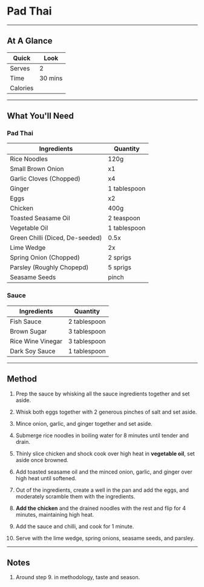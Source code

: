 # Pad Thai

---

## At A Glance

Quick | Look
-- | --
Serves | 2
Time | 30 mins
Calories | 

---

## What You'll Need

### **Pad Thai**

Ingredients | Quantity
-- | --
Rice Noodles | 120g
Small Brown Onion | x1
Garlic Cloves (Chopped) | x4
Ginger | 1 tablespoon
Eggs | x2
Chicken | 400g
Toasted Seasame Oil | 2 teaspoon
Vegetable Oil | 1 tablespoon
Green Chilli (Diced, De-seeded) | 0.5x
Lime Wedge | 2x
Spring Onion (Chopped) | 2 sprigs
Parsley (Roughly Chopepd) | 5 sprigs
Seasame Seeds | pinch

### **Sauce**

Ingredients | Quantity
-- | --
Fish Sauce | 2 tablespoon
Brown Sugar | 3 tablespoon
Rice Wine Vinegar | 3 tablespoon
Dark Soy Sauce | 1 tablespoon

---

## Method

1. Prep the sauce by whisking all the sauce ingredients together and set aside.

2. Whisk both eggs together with 2 generous pinches of salt and set aside.

3. Mince onion, garlic, and ginger together and set aside.

4. Submerge rice noodles in boiling water for 8 minutes until tender and drain.

5. Thinly slice chicken and shock cook over high heat in **vegetable oil**, set aside once browned.

6. Add toasted seasame oil and the minced onion, garlic, and ginger over high heat until softened.

7. Out of the ingredients, create a well in the pan and add the eggs, and moderately scramble them with the ingredients.

8. **Add the chicken** and the drained noodles with the rest and flip for 4 minutes, maintaining high heat.

9. Add the sauce and chilli, and cook for 1 minute.

10. Serve with the lime wedge, spring onions, seasame seeds, and parsley.

---

## Notes

1. Around step 9. in methodology, taste and season.